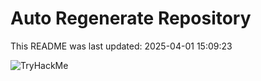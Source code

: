# Auto Regenerate Repository

This README was last updated: 2025-04-01 15:09:23

 ![TryHackMe](https://tryhackme.com/badge/533634)